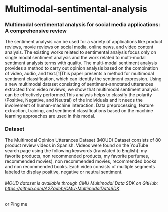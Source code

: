 # Multimodal-sentimental-analysis
### Multimodal sentimental analysis for social media applications: A comprehensive review
The sentiment analysis can be used for a variety of applications like product reviews, movie reviews on social media, online news, and video content analysis. The existing works related to sentimental analysis focus only on single modal sentiment analysis and the work related to multi-modal sentiment analysis terms with quality. The multi-modal sentiment analysis provides a method to carry out opinion analysis based on the combination of video, audio, and text.[1]This paper presents a method for multimodal sentiment classification, which can identify the sentiment expression. Using a new multimodal dataset consisting of sentiment-annotated utterances extracted from video reviews, we show that multimodal sentiment analysis can be effectively performed.This analysis helps to classify the polarity (Positive, Negative, and Neutral) of the individuals and it needs the involvement of human-machine interaction. Data preprocessing, feature extraction, training, and sentiment classifications based on the machine learning approaches are used in this modal.
### Dataset
The Multimodal Opinion Utterances Dataset (MOUD) Dataset consists of 80 product review videos in Spanish. Videos were found on the YouTube search page using the following keywords (translated to English): my favorite products, non recommended products, my favorite perfumes, recommended movies), non recommended movies, recommended books and non recommended books. Each video consists of multiple segments labeled to display positive, negative or neutral sentiment.
###### MOUD dataset is available through CMU Multimodal Data SDK on GitHub: https://github.com/A2Zadeh/CMU-MultimodalDataSDK
or Ping me

